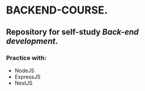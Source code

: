 # BACKEND-COURSE.

## Repository for self-study *Back-end development*.

### Practice with:

- NodeJS
- ExpressJS
- NestJS